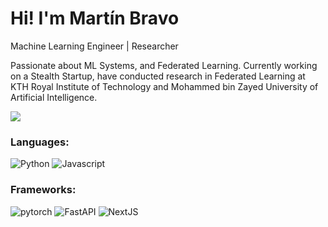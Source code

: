 # Hi! I'm Martín Bravo

Machine Learning Engineer | Researcher

Passionate about ML Systems, and Federated Learning. Currently working on a Stealth Startup, have conducted research in Federated Learning at KTH Royal Institute of Technology and Mohammed bin Zayed University of Artificial Intelligence.

<a href="https://wakatime.com"><img src="https://wakatime.com/share/@7e7f7f3b-86a6-4a8d-9083-b862dc596241/2a283e6d-c3ac-4c9f-a312-ea7bf59c92ae.png" /></a>

### Languages:
![Python](https://img.shields.io/badge/Python-14354C?style=for-the-badge&logo=python&logoColor=white)
![Javascript](https://img.shields.io/badge/javascript-e5e500?style=for-the-badge&logo=javascript&logoColor=black)

### Frameworks:
![pytorch](https://img.shields.io/badge/pytorch-Ffffff?style=for-the-badge&logo=pytorch&logoColor=orange)
![FastAPI](https://img.shields.io/badge/FastAPI-005571?style=for-the-badge&logo=fastapi)
![NextJS](https://img.shields.io/badge/next.js-000000?style=for-the-badge&logo=nextdotjs&logoColor=white)

<!--
**MartinEBravo/MartinEBravo** is a ✨ _special_ ✨ repository because its `README.md` (this file) appears on your GitHub profile.

Here are some ideas to get you started:

- 🔭 I’m currently working on ...
- 🌱 I’m currently learning ...
- 👯 I’m looking to collaborate on ...
- 🤔 I’m looking for help with ...
- 💬 Ask me about ...
- 📫 How to reach me: ...
- 😄 Pronouns: ...
- ⚡ Fun fact: ...
-->
